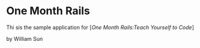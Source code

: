 # One Month Rails

Thi sis the sample application for 
[*One Month Rails:Teach Yourself to Code*] 

by William Sun

